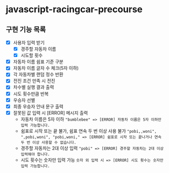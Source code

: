 # javascript-racingcar-precourse

## 구현 기능 목록

- [x] 사용자 입력 받기
  - [x] 경주할 자동차 이름
  - [x] 시도할 횟수
- [x] 자동차 이름 쉼표 기준 구분
- [x] 자동차 이름 글자 수 체크(5자 이하)
- [x] 각 자동차별 랜덤 정수 반환
- [x] 전진 조건 만족 시 전진
- [x] 차수별 실행 결과 출력
- [x] 시도 횟수만큼 반복
- [x] 우승자 선별
- [x] 최종 우승자 안내 문구 출력
- [x] 잘못된 값 입력 시 [ERROR] 메시지 출력
  - 자동차 이름은 5자 이하 `"bumblebee" => [ERROR] 자동차 이름은 5자 이하만 입력 가능합니다.`
  - 쉼표로 시작 또는 끝 불가, 쉼표 연속 두 번 이상 사용 불가 `"pobi,,woni", ",pobi,woni", "pobi,woni," => [ERROR] 쉼표로 시작 또는 끝나거나 연속 두 번 이상 사용할 수 없습니다.`
  - 경주할 자동차는 2대 이상 입력 `"pobi" => [ERROR] 경주할 자동차는 2대 이상 입력해야 합니다.`
  - 시도 횟수는 숫자만 입력 가능 `숫자 외 입력 시 => [ERROR] 시도 횟수는 숫자만 입력 가능합니다.`
